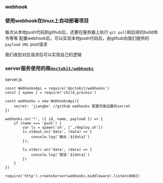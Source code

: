 ### webhook

### 使用webhook在linux上自动部署项目

每次从本地push代码到github后，还要在服务器上执行 `git pull`和后续的build命令等等
配置webhook后，可以实现本地push代码后，由github向我们提供的`payload URL` post请求

我们收到对应请求后可以实现自己的逻辑

### server服务使用的是[`@octokit/webhooks`](https://www.npmjs.com/package/@octokit/webhooks)

server.js


```
const WebhooksApi = require('@octokit/webhooks')
const { spawn } = require('child_process')

const webhooks = new WebhooksApi({
    secret: 'jiangbo' //github webhooks 配置页面设置的secret
})

webhooks.on('*', ({ id, name, payload }) => {
    if (name === 'push') {
        var ls = spawn('sh', ['./deploy.sh'])
        ls.stdout.on('data', (data) => {
            console.log(`输出：${data}`)
        });

        ls.stderr.on('data', (data) => {
            console.log(`错误：${data}`)
        })
    }
})

require('http').createServer(webhooks.middleware).listen(8002)
```